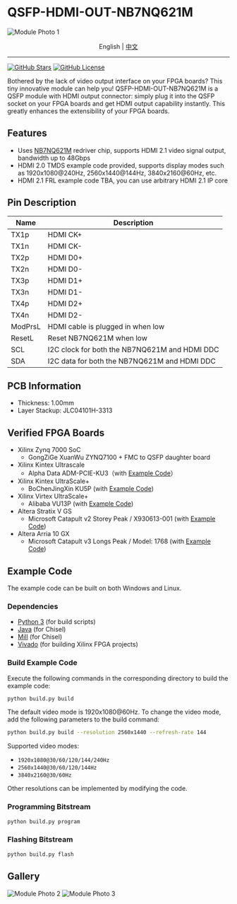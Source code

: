 # QSFP-HDMI-OUT-NB7NQ621M

![Module Photo 1](./images/Module-Photo-1.jpg)

<p align="center">
    English |
    <a href="./README-zh.md">中文</a>
</p>

---

[![GitHub Stars](https://img.shields.io/github/stars/SuperSodaSea/Plugcat.svg?style=social)](https://github.com/SuperSodaSea/Plugcat/stargazers)
[![GitHub License](https://img.shields.io/github/license/SuperSodaSea/Plugcat)](https://github.com/SuperSodaSea/Plugcat/blob/main/LICENSE)

Bothered by the lack of video output interface on your FPGA boards? This tiny innovative module can help you! QSFP-HDMI-OUT-NB7NQ621M is a QSFP module with HDMI output connector: simply plug it into the QSFP socket on your FPGA boards and get HDMI output capability instantly. This greatly enhances the extensibility of your FPGA boards.

## Features

- Uses [NB7NQ621M](https://www.onsemi.com/products/signal-conditioning-control/redrivers/NB7NQ621M) redriver chip, supports HDMI 2.1 video signal output, bandwidth up to 48Gbps
- HDMI 2.0 TMDS example code provided, supports display modes such as 1920x1080@240Hz, 2560x1440@144Hz, 3840x2160@60Hz, etc.
- HDMI 2.1 FRL example code TBA, you can use arbitrary HDMI 2.1 IP core

## Pin Description

| Name    | Description                                   |
|---------|-----------------------------------------------|
| TX1p    | HDMI CK+                                      |
| TX1n    | HDMI CK-                                      |
| TX2p    | HDMI D0+                                      |
| TX2n    | HDMI D0-                                      |
| TX3p    | HDMI D1+                                      |
| TX3n    | HDMI D1-                                      |
| TX4p    | HDMI D2+                                      |
| TX4n    | HDMI D2-                                      |
| ModPrsL | HDMI cable is plugged in when low             |
| ResetL  | Reset NB7NQ621M when low                      |
| SCL     | I2C clock for both the NB7NQ621M and HDMI DDC |
| SDA     | I2C data for both the NB7NQ621M and HDMI DDC  |

## PCB Information

- Thickness: 1.00mm
- Layer Stackup: JLC04101H-3313

## Verified FPGA Boards

- Xilinx Zynq 7000 SoC
  - GongZiGe XuanWu ZYNQ7100 + FMC to QSFP daughter board
- Xilinx Kintex Ultrascale
  - Alpha Data ADM-PCIE-KU3（with [Example Code](./examples/ADM-PCIE-KU3/)）
- Xilinx Kintex UltraScale+
  - BoChenJingXin KU5P (with [Example Code](./examples/BoChenJingXin-KU5P/))
- Xilinx Virtex UltraScale+
  - Alibaba VU13P (with [Example Code](./examples/Alibaba-VU13P/))
- Altera Stratix V GS
  - Microsoft Catapult v2 Storey Peak / X930613-001 (with [Example Code](./examples/Storey-Peak/))
- Altera Arria 10 GX
  - Microsoft Catapult v3 Longs Peak / Model: 1768 (with [Example Code](./examples/Longs-Peak/))

## Example Code

The example code can be built on both Windows and Linux.

### Dependencies

- [Python 3](https://www.python.org/) (for build scripts)
- [Java](https://www.java.com/) (for Chisel)
- [Mill](https://mill-build.org/mill/index.html) (for Chisel)
- [Vivado](https://www.amd.com/en/products/software/adaptive-socs-and-fpgas/vivado.html) (for building Xilinx FPGA projects)

### Build Example Code

Execute the following commands in the corresponding directory to build the example code:

```bash
python build.py build
```

The default video mode is 1920x1080@60Hz. To change the video mode, add the following parameters to the build command:

```bash
python build.py build --resolution 2560x1440 --refresh-rate 144
```

Supported video modes:

 - `1920x1080@30/60/120/144/240Hz`
 - `2560x1440@30/60/120/144Hz`
 - `3840x2160@30/60Hz`

Other resolutions can be implemented by modifying the code.

### Programming Bitstream

```bash
python build.py program
```

### Flashing Bitstream

```bash
python build.py flash
```

## Gallery

![Module Photo 2](./images/Module-Photo-2.jpg)
![Module Photo 3](./images/Module-Photo-3.jpg)
